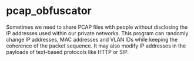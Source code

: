 # pcap_obfuscator
Sometimes we need to share PCAP files with people without disclosing the IP addresses used within our private networks. This program can randomly change IP addresses, MAC addresses and VLAN IDs while keeping the coherence of the packet sequence. It may also modify IP addresses in the payloads of text-based protocols like HTTP or SIP.
